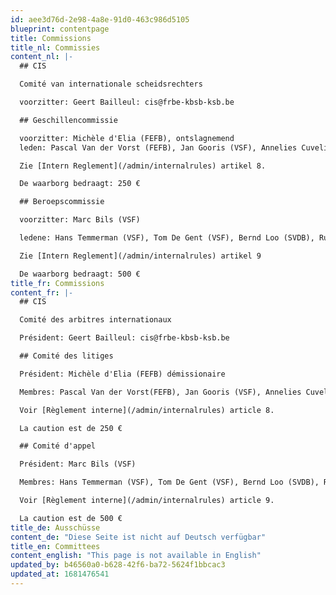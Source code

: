 ```yaml
---
id: aee3d76d-2e98-4a8e-91d0-463c986d5105
blueprint: contentpage
title: Commissions
title_nl: Commissies
content_nl: |-
  ## CIS

  Comité van internationale scheidsrechters

  voorzitter: Geert Bailleul: cis@frbe-kbsb-ksb.be

  ## Geschillencommissie

  voorzitter: Michèle d'Elia (FEFB), ontslagnemend
  leden: Pascal Van der Vorst (FEFB), Jan Gooris (VSF), Annelies Cuvelier (VSF), Joseph Lentz (SVDB), Paul Zilles (SVDB)

  Zie [Intern Reglement](/admin/internalrules) artikel 8.

  De waarborg bedraagt: 250 €

  ## Beroepscommissie

  voorzitter: Marc Bils (VSF)

  ledene: Hans Temmerman (VSF), Tom De Gent (VSF), Bernd Loo (SVDB), Rudolf Meessen (SVDB), Fabrice Grobelny (FEFB), Laetitia Heuvelmans (FEFB), Jean-Christophe Thiry (FEFB)

  Zie [Intern Reglement](/admin/internalrules) artikel 9

  De waarborg bedraagt: 500 €
title_fr: Commissions
content_fr: |-
  ## CIS

  Comité des arbitres internationaux

  Président: Geert Bailleul: cis@frbe-kbsb-ksb.be

  ## Comité des litiges

  Président: Michèle d'Elia (FEFB) démissionaire

  Membres: Pascal Van der Vorst(FEFB), Jan Gooris (VSF), Annelies Cuvelier (VSF), Joseph Lentz (SVDB), Paul Zilles (SVDB)

  Voir [Règlement interne](/admin/internalrules) article 8.

  La caution est de 250 €

  ## Comité d'appel

  Président: Marc Bils (VSF)

  Membres: Hans Temmerman (VSF), Tom De Gent (VSF), Bernd Loo (SVDB), Rudolf Meessen (SVDB), Fabrice Grobelny (FEFB), Laetitia Heuvelmans (FEFB), Jean-Christophe Thiry (FEFB)<br><br>

  Voir [Règlement interne](/admin/internalrules) article 9.

  La caution est de 500 €
title_de: Ausschüsse
content_de: "Diese Seite ist nicht auf Deutsch verfügbar"
title_en: Committees
content_english: "This page is not available in English"
updated_by: b46560a0-b628-42f6-ba72-5624f1bbcac3
updated_at: 1681476541
---
```

